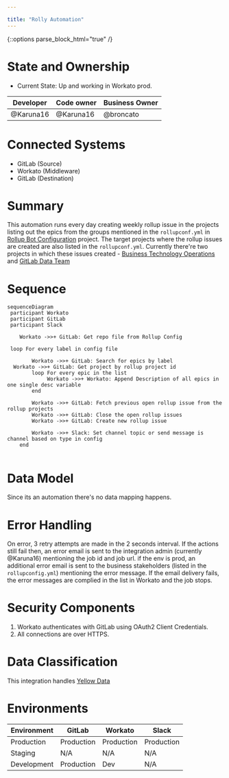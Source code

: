 ```yaml
---

title: "Rolly Automation"
---
```


{::options parse_block_html="true" /}

<link rel="stylesheet" type="text/css" href="/stylesheets/biztech.css" />







# State and Ownership

- Current State: Up and working in Workato prod.


| Developer | Code owner | Business Owner
| ------ | ------ | ------ |
|   @Karuna16      |   @Karuna16      |   @broncato      |

# Connected Systems

- GitLab (Source)
- Workato (Middleware)
- GitLab (Destination)

# Summary

This automation runs every day creating weekly rollup issue in the projects listing out the epics from the groups mentioned in the `rollupconf.yml` in [Rollup Bot Configuration](https://gitlab.com/gitlab-com/business-technology/enterprise-apps/integrations/rollup-bot-configuration) project. The target projects where the rollup issues are created are also listed in the `rollupconf.yml`. Currently there're two projects in which these issues created - [Business Technology Operations](https://gitlab.com/gitlab-com/business-technology/business-technology-ops) and [GitLab Data Team](https://gitlab.com/gitlab-data/analytics)

# Sequence

```mermaid
sequenceDiagram
 participant Workato
 participant GitLab
 participant Slack
 
    Workato ->>+ GitLab: Get repo file from Rollup Config
    
 loop For every label in config file
  
        Workato ->>+ GitLab: Search for epics by label
  Workato ->>+ GitLab: Get project by rollup project id
        loop For every epic in the list
             Workato ->>+ Workato: Append Description of all epics in one single desc variable
        end

        Workato ->>+ GitLab: Fetch previous open rollup issue from the rollup projects
        Workato ->>+ GitLab: Close the open rollup issues
        Workato ->>+ GitLab: Create new rollup issue

        Workato ->>+ Slack: Set channel topic or send message is channel based on type in config 
    end


```

# Data Model

Since its an automation there's no data mapping happens.

# Error Handling

On error, 3 retry attempts are made in the 2 seconds interval. If the actions still fail then, an error email is sent to the integration admin (currently @Karuna16) mentioning the job id and job url. if the env is prod, an additional error email is sent to the business stakeholders (listed in the `rollupconfig.yml`) mentioning the error message. If the email delivery fails, the error messages are complied in the list in Workato and the job stops.

# Security Components

1. Workato authenticates with GitLab using OAuth2 Client Credentials.
1. All connections are over HTTPS.

# Data Classification

This integration handles [Yellow Data](/handbook/security/data-classification-standard.html#orange)

# Environments

| Environment | GitLab | Workato | Slack |
| --- | --- | --- | --- |
| Production | Production | Production | Production |
| Staging | N/A | N/A | N/A |
| Development | Production | Dev | N/A |
